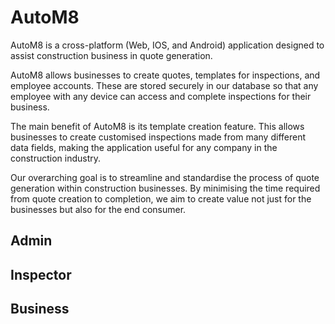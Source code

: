 # AutoM8
AutoM8 is a cross-platform (Web, IOS, and Android) application designed to assist construction business in quote generation.

AutoM8 allows businesses to create quotes, templates for inspections, and employee accounts. These are stored securely in our database so that any employee with any device can access and complete inspections for their business.

The main benefit of AutoM8 is its template creation feature. This allows businesses to create customised inspections made from many different data fields, making the application useful for any company in the construction industry.

Our overarching goal is to streamline and standardise the process of quote generation within construction businesses. By minimising the time required from quote creation to completion, we aim to create value not just for the businesses but also for the end consumer.

## Admin

## Inspector

## Business
